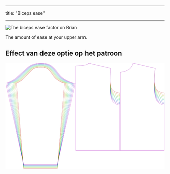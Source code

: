 - - -
title: "Biceps ease"
- - -

![The biceps ease factor on Brian](./bicepsease.svg)

The amount of ease at your upper arm.

## Effect van deze optie op het patroon

![This image shows the effect of this option by superimposing several variants that have a different value for this option](brian_bicepsease_sample.svg "Effect of this option on the pattern")

